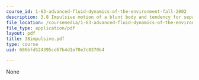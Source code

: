 ```yaml
---
course_id: 1-63-advanced-fluid-dynamics-of-the-environment-fall-2002
description: 3.8 Impulsive motion of a blunt body and tendency for separation
file_location: /coursemedia/1-63-advanced-fluid-dynamics-of-the-environment-fall-2002/686bfd524395cd67b4d1e70e7c8370b4_38impulsive.pdf
file_type: application/pdf
layout: pdf
title: 38impulsive.pdf
type: course
uid: 686bfd524395cd67b4d1e70e7c8370b4

---
```

None
